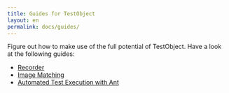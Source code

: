 ```yaml
---
title: Guides for TestObject
layout: en
permalink: docs/guides/
---
```


Figure out how to make use of the full potential of TestObject. Have a look at the following guides:

+ <a href="/docs/guides/recorder/">Recorder</a>
+ <a href="/docs/guides/image-matching/">Image Matching</a>
+ <a href="/docs/guides/ant-task">Automated Test Execution with Ant</a>
